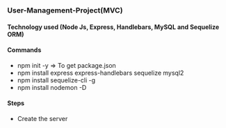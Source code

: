 ### User-Management-Project(MVC)
#### Technology used (Node Js, Express, Handlebars, MySQL and Sequelize ORM)

#### Commands
* npm init -y  => To get package.json
* npm install express express-handlebars sequelize mysql2 
* npm install sequelize-cli -g
* npm install nodemon -D

#### Steps
* Create the server
